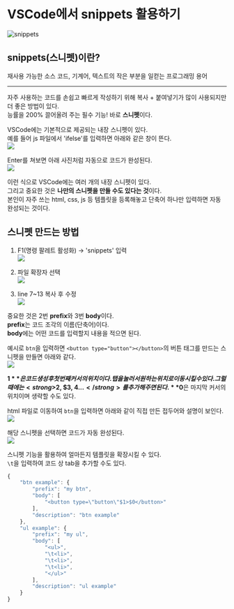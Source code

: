 # **VSCode에서 snippets 활용하기**

![snippets](https://cdn.jsdelivr.net/gh/fe-jw/J-Web/posts/2022/0930/thumb.jpg)

## **snippets(스니펫)이란?**
재사용 가능한 소스 코드, 기계어, 텍스트의 작은 부분을 일컫는 프로그래밍 용어

---

자주 사용하는 코드를 손쉽고 빠르게 작성하기 위해 복사 + 붙여넣기가 많이 사용되지만 더 좋은 방법이 있다.  
능률을 200% 끌어올려 주는 필수 기능! 바로 **스니펫**이다.  

VSCode에는 기본적으로 제공되는 내장 스니펫이 있다.  
예를 들어 js 파일에서 'ifelse'를 입력하면 아래와 같은 창이 뜬다.  
![](https://cdn.jsdelivr.net/gh/fe-jw/J-Web/posts/2022/0930/img_1.png)

Enter를 쳐보면 아래 사진처럼 자동으로 코드가 완성된다.  
![](https://cdn.jsdelivr.net/gh/fe-jw/J-Web/posts/2022/0930/img_2.png)

이런 식으로 VSCode에는 여러 개의 내장 스니펫이 있다.  
그리고 중요한 것은 **나만의 스니펫을 만들 수도 있다는 것**이다.  
본인이 자주 쓰는 html, css, js  등 템플릿을 등록해놓고 단축어 하나만 입력하면 자동 완성되는 것이다.

## **스니펫 만드는 방법**
1) F1(명령 팔레트 활성화) -> 'snippets' 입력  
![](https://cdn.jsdelivr.net/gh/fe-jw/J-Web/posts/2022/0930/img_3.png)  

2) 파일 확장자 선택  
![](https://cdn.jsdelivr.net/gh/fe-jw/J-Web/posts/2022/0930/img_4.png)  

3) line 7~13 복사 후 수정  
![](https://cdn.jsdelivr.net/gh/fe-jw/J-Web/posts/2022/0930/img_5.png)  

중요한 것은 2번 **prefix**와 3번 **body**이다.  
**prefix**는 코드 조각의 이름(단축어)이다.  
**body**에는 어떤 코드를 입력할지 내용을 적으면 된다.

예시로 `btn`을 입력하면 `<button type="button"></button>`의 버튼 태그를 만드는 스니펫을 만들면 아래와 같다.  
![](https://cdn.jsdelivr.net/gh/fe-jw/J-Web/posts/2022/0930/img_6.png)

**$1**은 코드 생성 후 첫 번째 커서의 위치이다.  
탭을 눌러서 원하는 위치로 이동시킬 수 있다.  
그럴 때에는 <strong>$2, $3, $4...</strong>를 추가해 주면 된다.  
**$0**은 마지막 커서의 위치이며 생략할 수도 있다.

html 파일로 이동하여 `btn`을 입력하면 아래와 같이 직접 만든 접두어와 설명이 보인다.  
![](https://cdn.jsdelivr.net/gh/fe-jw/J-Web/posts/2022/0930/img_7.png)  

해당 스니펫을 선택하면 코드가 자동 완성된다.  
![](https://cdn.jsdelivr.net/gh/fe-jw/J-Web/posts/2022/0930/img_8.png)  

스니펫 기능을 활용하여 얼마든지 템플릿을 확장시킬 수 있다.  
`\t`을 입력하여 코드 상 tab을 추가할 수도 있다.
```js
{
	"btn example": {
		"prefix": "my btn",
		"body": [
			"<button type=\"button\"$1>$0</button>"
		],
		"description": "btn example"
	},
	"ul example": {
		"prefix": "my ul",
		"body": [
			"<ul>",
			"\t<li>",
			"\t<li>",
			"\t<li>",
			"</ul>"
		],
		"description": "ul example"
	}
}
```